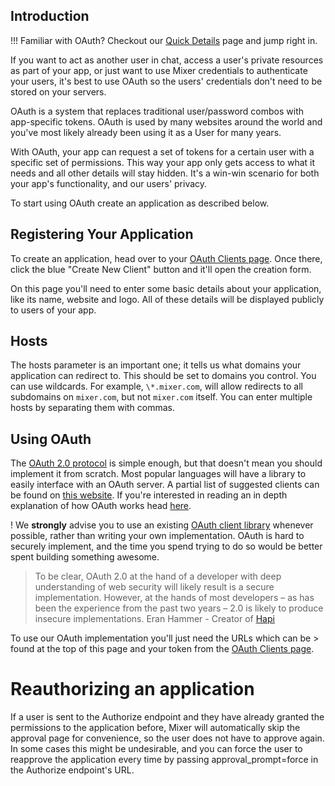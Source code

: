 ## Introduction

!!! Familiar with OAuth? Checkout our [Quick Details](#123) page and jump right in.

If you want to act as another user in chat, access a user's private resources as part of your app, or just want to use Mixer credentials to authenticate your users, it's best to use OAuth so the users' credentials don't need to be stored on your servers.

OAuth is a system that replaces traditional user/password combos with app-specific tokens. OAuth is used by many websites around the world and you've most likely already been using it as a User for many years.

With OAuth, your app can request a set of tokens for a certain user with a specific set of permissions. This way your app only gets access to what it needs and all other details will stay hidden. It's a win-win scenario for both your app's functionality, and our users' privacy.

To start using OAuth create an application as described below.

## Registering Your Application

To create an application, head over to your [OAuth Clients page](https://mixer.com/lab/oauth). Once there, click the blue "Create New Client" button and it'll open the creation form.

On this page you'll need to enter some basic details about your application, like its name, website and logo. All of these details will be displayed publicly to users of your app.

## Hosts

The hosts parameter is an important one; it tells us what domains your application can redirect to. This should be set to domains you control. You can use wildcards. For example, `\*.mixer.com`, will allow redirects to all subdomains on `mixer.com`, but not `mixer.com` itself. You can enter multiple hosts by separating them with commas.

## Using OAuth

The [OAuth 2.0 protocol](https://tools.ietf.org/html/rfc6749) is simple enough, but that doesn't mean you should implement it from scratch. Most popular languages will have a library to easily interface with an OAuth server. A partial list of suggested clients can be found on [this website](http://oauth.net/code/). If you're interested in reading an in depth explanation of how OAuth works head [here](https://aaronparecki.com/articles/2012/07/29/1/oauth2-simplified).

! We **strongly** advise you to use an existing [OAuth client library](http://oauth.net/code/) whenever possible, rather than writing your own implementation. OAuth is hard to securely implement, and the time you spend trying to do so would be better spent building something awesome.

> To be clear, OAuth 2.0 at the hand of a developer with deep understanding of web security will likely result is a secure implementation. However, at the hands of most developers – as has been the experience from the past two years – 2.0 is likely to produce insecure implementations.
> Eran Hammer - Creator of [Hapi](https://hapijs.com/)

To use our OAuth implementation you'll just need the URLs which can be > found at the top of this page and your token from the [OAuth Clients page](https://mixer.com/lab/oauth).

# Reauthorizing an application

If a user is sent to the Authorize endpoint and they have already granted the permissions to the application before, Mixer will automatically skip the approval page for convenience, so the user does not have to approve again. In some cases this might be undesirable, and you can force the user to reapprove the application every time by passing approval_prompt=force in the Authorize endpoint's URL.
